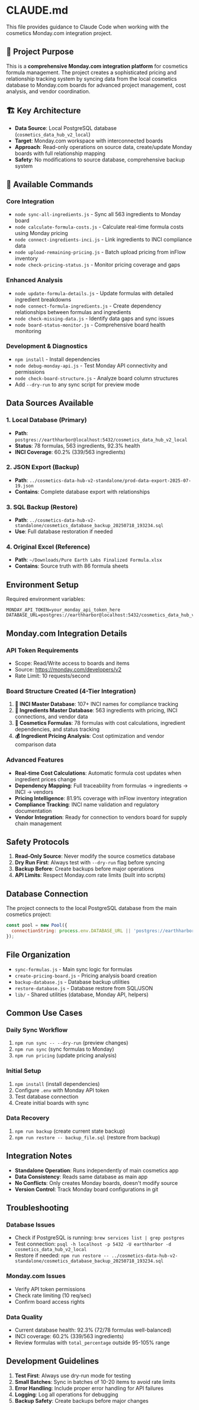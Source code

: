 # CLAUDE.md

This file provides guidance to Claude Code when working with the cosmetics Monday.com integration project.

## 🎯 Project Purpose

This is a **comprehensive Monday.com integration platform** for cosmetics formula management. The project creates a sophisticated pricing and relationship tracking system by syncing data from the local cosmetics database to Monday.com boards for advanced project management, cost analysis, and vendor coordination.

## 🏗️ Key Architecture

- **Data Source**: Local PostgreSQL database (`cosmetics_data_hub_v2_local`)
- **Target**: Monday.com workspace with interconnected boards
- **Approach**: Read-only operations on source data, create/update Monday boards with full relationship mapping
- **Safety**: No modifications to source database, comprehensive backup system

## 🚀 Available Commands

### Core Integration
- `node sync-all-ingredients.js` - Sync all 563 ingredients to Monday board
- `node calculate-formula-costs.js` - Calculate real-time formula costs using Monday pricing
- `node connect-ingredients-inci.js` - Link ingredients to INCI compliance data
- `node upload-remaining-pricing.js` - Batch upload pricing from inFlow inventory
- `node check-pricing-status.js` - Monitor pricing coverage and gaps

### Enhanced Analysis
- `node update-formula-details.js` - Update formulas with detailed ingredient breakdowns
- `node connect-formula-ingredients.js` - Create dependency relationships between formulas and ingredients
- `node check-missing-data.js` - Identify data gaps and sync issues
- `node board-status-monitor.js` - Comprehensive board health monitoring

### Development & Diagnostics
- `npm install` - Install dependencies
- `node debug-monday-api.js` - Test Monday API connectivity and permissions
- `node check-board-structure.js` - Analyze board column structures
- Add `--dry-run` to any sync script for preview mode

## Data Sources Available

### 1. Local Database (Primary)
- **Path**: `postgres://earthharbor@localhost:5432/cosmetics_data_hub_v2_local`
- **Status**: 78 formulas, 563 ingredients, 92.3% health
- **INCI Coverage**: 60.2% (339/563 ingredients)

### 2. JSON Export (Backup)
- **Path**: `../cosmetics-data-hub-v2-standalone/prod-data-export-2025-07-19.json`
- **Contains**: Complete database export with relationships

### 3. SQL Backup (Restore)
- **Path**: `../cosmetics-data-hub-v2-standalone/cosmetics_database_backup_20250718_193234.sql`
- **Use**: Full database restoration if needed

### 4. Original Excel (Reference)
- **Path**: `~/Downloads/Pure Earth Labs Finalized Formula.xlsx`
- **Contains**: Source truth with 86 formula sheets

## Environment Setup

Required environment variables:
```env
MONDAY_API_TOKEN=your_monday_api_token_here
DATABASE_URL=postgres://earthharbor@localhost:5432/cosmetics_data_hub_v2_local
```

## Monday.com Integration Details

### API Token Requirements
- Scope: Read/Write access to boards and items
- Source: https://monday.com/developers/v2
- Rate Limit: 10 requests/second

### Board Structure Created (4-Tier Integration)
1. **🧬 INCI Master Database**: 107+ INCI names for compliance tracking
2. **🧪 Ingredients Master Database**: 563 ingredients with pricing, INCI connections, and vendor data
3. **🧪 Cosmetics Formulas**: 78 formulas with cost calculations, ingredient dependencies, and status tracking
4. **💰 Ingredient Pricing Analysis**: Cost optimization and vendor comparison data

### Advanced Features
- **Real-time Cost Calculations**: Automatic formula cost updates when ingredient prices change
- **Dependency Mapping**: Full traceability from formulas → ingredients → INCI → vendors
- **Pricing Intelligence**: 81.9% coverage with inFlow inventory integration
- **Compliance Tracking**: INCI name validation and regulatory documentation
- **Vendor Integration**: Ready for connection to vendors board for supply chain management

## Safety Protocols

1. **Read-Only Source**: Never modify the source cosmetics database
2. **Dry Run First**: Always test with `--dry-run` flag before syncing
3. **Backup Before**: Create backups before major operations
4. **API Limits**: Respect Monday.com rate limits (built into scripts)

## Database Connection

The project connects to the local PostgreSQL database from the main cosmetics project:

```javascript
const pool = new Pool({
  connectionString: process.env.DATABASE_URL || 'postgres://earthharbor@localhost:5432/cosmetics_data_hub_v2_local'
});
```

## File Organization

- `sync-formulas.js` - Main sync logic for formulas
- `create-pricing-board.js` - Pricing analysis board creation
- `backup-database.js` - Database backup utilities
- `restore-database.js` - Database restore from SQL/JSON
- `lib/` - Shared utilities (database, Monday API, helpers)

## Common Use Cases

### Daily Sync Workflow
1. `npm run sync -- --dry-run` (preview changes)
2. `npm run sync` (sync formulas to Monday)
3. `npm run pricing` (update pricing analysis)

### Initial Setup
1. `npm install` (install dependencies)
2. Configure `.env` with Monday API token
3. Test database connection
4. Create initial boards with sync

### Data Recovery
1. `npm run backup` (create current state backup)
2. `npm run restore -- backup_file.sql` (restore from backup)

## Integration Notes

- **Standalone Operation**: Runs independently of main cosmetics app
- **Data Consistency**: Reads same database as main app
- **No Conflicts**: Only creates Monday boards, doesn't modify source
- **Version Control**: Track Monday board configurations in git

## Troubleshooting

### Database Issues
- Check if PostgreSQL is running: `brew services list | grep postgres`
- Test connection: `psql -h localhost -p 5432 -U earthharbor -d cosmetics_data_hub_v2_local`
- Restore if needed: `npm run restore -- ../cosmetics-data-hub-v2-standalone/cosmetics_database_backup_20250718_193234.sql`

### Monday.com Issues  
- Verify API token permissions
- Check rate limiting (10 req/sec)
- Confirm board access rights

### Data Quality
- Current database health: 92.3% (72/78 formulas well-balanced)
- INCI coverage: 60.2% (339/563 ingredients)
- Review formulas with `total_percentage` outside 95-105% range

## Development Guidelines

1. **Test First**: Always use dry-run mode for testing
2. **Small Batches**: Sync in batches of 10-20 items to avoid rate limits
3. **Error Handling**: Include proper error handling for API failures
4. **Logging**: Log all operations for debugging
5. **Backup Safety**: Create backups before major changes